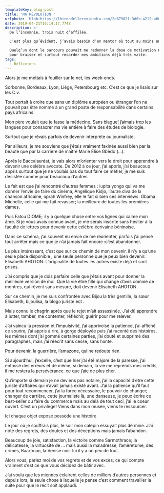 ```yaml
---
templateKey: blog-post
title: 'MA RÉVOLUTION '
urlphoto: 'blob:https://lhirondellereviendra.com/2e679021-3d6b-4212-a602-89a5a14485b7'
date: 2019-04-21T16:14:17.774Z
description: >-
  De l’insomnie, trois nuit d’affilée.

  C’est plus qu’évident, j’avais besoin d’un mentor où tout au moins un modèle.

  Quelq’un dont le parcours pouvait me redonner la dose de motivation nécessaire
  pour braiser et surtout recarder mes ambitions déjà très vaste.
tags:
  - Réflexions
---
```

Alors je me mettais à fouiller sur le net, les week-ends.

Sorbonne, Bordeaux, Lyon, Liège, Petersbourg etc. C’est ce que je lisais sur les C.v.

Tout portait à croire que sans un diplôme européen ou étranger l’on ne pouvait pas être nommé à un grand poste de responsabilité dans certains pays africains.

Mon père voulait que je fasse la médecine. Sans blague! j’aimais trop les langues pour consacrer ma vie entière à faire des études de biologie.

Surtout que  je rêvais parfois de devenir interprète ou journaliste.

Par ailleurs, je me souviens que j’étais vraiment faxinée aussi bien par la beauté que par la carrière de maître Marie Elise Gbêdo (...).

 Après le Baccalauréat, je vais alors m’orienter vers le droit pour apprendre à devenir une célèbre avocate. De 2012 à ce jour, j’ai appris, j’ai beaucoup appris surtout que je ne voulais pas du tout faire ce métier,  je me suis désistée comme pour beaucoup d’autres.

Le fait est que j’ai rencontré d’autres femmes : lupita yongo qui va me donner l’envie de faire du cinéma, Angélique Kidjo, l’autre diva de la chanson africaine, oprah Winfrey, elle le fait si bien ces interviews. Obama Michelle, celle qui me fait revasser; la meilleure de toutes les premières dames. 

Puis Fatou DIOME; il y a quelque chose entre vos lignes qui calme mon âme. Si je vous avais connue avant, je me serais inscrite sans hésiter à la faculté de lettres pour devenir cette célèbre écrivaine béninoise.

Dans ce schéma, j’ai souvent eu envie de me réorienter, parfois j’ai pensé tout arrêter mais ce que je n’ai jamais fait encore :c’est abandonner. 

Le plus intéressant, c’est que sur ce chemin de mon devenir, il n’y a qu’une seule place disponible ; une seule personne que je peux bien devenir: Elisabeth AHOTON. L’originalité de toutes les autres existe déjà et sont prises.

J’ai compris que je dois parfaire celle que j’étais avant pour donner la meilleure version de moi. Que la vie étire fille qui change d’avis comme de montres, qui rêvent sans mesure, doit devenir Elisabeth AHOTON.

Sur ce chemin, je me suis confrontée avec Bijou la très gentille, la sœur Elisabeth, bijoulisa, la blogo juriste ect .

Mais connu le chagrin après que le rejet m’ait assassinée. J’ai dû apprendre à lutter, tomber, me contenter, réfléchir, guérir pour me relever.

J’ai vaincu la pression et l’impulsivité, j’ai apprivoisé la patience,  j’ai affiché ce sourire, j’ai appris à rire, à gorge déployée puis j’ai raconté des histoires, les mêmes dont j’ai gommé certaines parties, j’ai douté et supprimé des paragraphes, mais j’ai réecrit sans cesse, sans honte.

Pour devenir, la guerrière, l’amazone, qui ne redoute rien.

Si aujourd’hui, j’excelle, c’est que hier j’ai été majore de la paresse, j’ai entassé des erreurs et de même, si demain, la vie me reprends mes crédits, il me restera la persévérance.  ce que j’aie de plus cher.

Qu’importe si demain je ne deviens pas notaire, j’ai la capacité d’etre cette juriste d’affaires qui n’avait jamais existé avant. J’ai la patience qu’il faut pour tout recommencer, j’ai la force nécessaire, le pouvoir de changer; changer de carrière, cette journaliste là, une danseuse, je peux écrire ce best-seller ou faire du commerce mais au delà de tout ceci, j’ai le coeur ouvert. C’est un privilège! Viens dans mon musée, viens te ressourcer.

Ici chaque objet exposé possède une histoire. 

Le jour où  je souffrais plus, le soir mon calepin essuyait plus de mine. J’ai noté des regrets, des doutes et des déceptions mais jamais l’abandon.

Beaucoup de joie, satisfaction, la victoire comme Sarmothrace; la délicatesse, la virtuosité de ... mais aussi la maladresse, l’amèretume, des crimes, Baartman, la Venise noir. Ici il y a un peu de tout.

Alors vous, parlez moi de vos regrets et de vos excès; ce qui compte vraiment c’est ce que vous décidez de bâtir avec.

J’ai voulu que les miennes éclairent celles de milliers d’autres personnes et depuis lors, la seule chose à laquelle je pense c’est comment travailler la suite pour que le récit soit applaudi.
